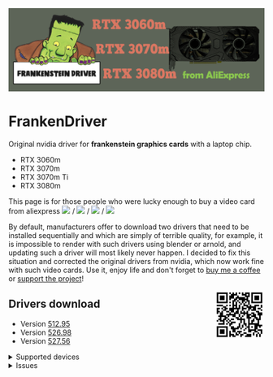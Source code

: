 ![logo](logo/FrankenDriver.png)
# FrankenDriver
Original nvidia driver for **frankenstein graphics cards** with a laptop chip.

- RTX 3060m
- RTX 3070m
- RTX 3070m Ti
- RTX 3080m

This page is for those people who were lucky enough to buy a video card from aliexpress <img src="https://img.shields.io/badge/-RTX%203060m-orange" height="25"/> / <img src="https://img.shields.io/badge/-RTX%203070m-green" height="25"/> / <img src="https://img.shields.io/badge/-RTX%203070m%20Ti-blueviolet" height="25"/> / <img src="https://img.shields.io/badge/-RTX%203080m-blue" height="25"/>

By default, manufacturers offer to download two drivers that need to be installed sequentially and which are simply of terrible quality, for example, it is impossible to render with such drivers using blender or arnold, and updating such a driver will most likely never happen. 
I decided to fix this situation and corrected the original drivers from nvidia, which now work fine with such video cards. Use it, enjoy life and don't forget to [buy me a coffee](https://www.buymeacoffee.com/FrankenDriver) or [support the project](https://www.donationalerts.com/r/arutar)!

<img align="right" width="100" height="100" src="logo/qr_b1b07814e495597a0792eb5ef7984907.png">

## Drivers download
- Version [512.95](https://drive.google.com/uc?export=download&confirm=no_antivirus&id=16lLN4FrAstYdG5gqA8fAlh8PaEOUxLeh)
- Version [526.98](https://drive.google.com/uc?export=download&confirm=no_antivirus&id=13vwstnYk3usczu1MD9lwCySlCxHH0YSe)
- Version [527.56](https://drive.google.com/uc?export=download&confirm=no_antivirus&id=1h2APFv9tYoifU0NnyrLzwGng5Az5ux3-)

<details><summary>Supported devices</summary>
    
### RTX 3060m
  2520.0000.10DE  

### RTX 3070m
  249D.0000.10DE  
  249D.4449.4D50  

### RTX 3070m Ti
  24A0.0000.10DE  
 
### RTX 3080m   
  249C.0000.10DE  
  249C.4449.4D50  

</details>

<details><summary>Issues</summary>

- [Easy Anti-Cheat](https://github.com/arutar/FrankenDriver/issues/2)
- [Add a new Device ID](https://github.com/arutar/FrankenDriver/issues/5)

</details>
